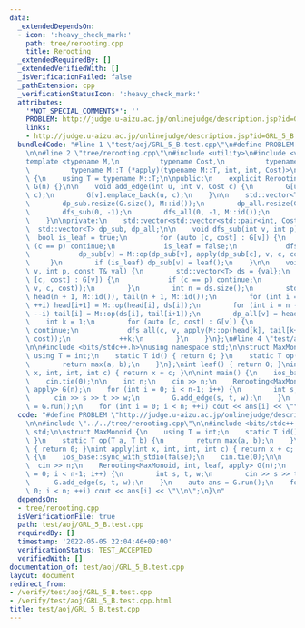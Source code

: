 ```yaml
---
data:
  _extendedDependsOn:
  - icon: ':heavy_check_mark:'
    path: tree/rerooting.cpp
    title: Rerooting
  _extendedRequiredBy: []
  _extendedVerifiedWith: []
  _isVerificationFailed: false
  _pathExtension: cpp
  _verificationStatusIcon: ':heavy_check_mark:'
  attributes:
    '*NOT_SPECIAL_COMMENTS*': ''
    PROBLEM: http://judge.u-aizu.ac.jp/onlinejudge/description.jsp?id=GRL_5_B
    links:
    - http://judge.u-aizu.ac.jp/onlinejudge/description.jsp?id=GRL_5_B
  bundledCode: "#line 1 \"test/aoj/GRL_5_B.test.cpp\"\n#define PROBLEM \"http://judge.u-aizu.ac.jp/onlinejudge/description.jsp?id=GRL_5_B\"\
    \n\n#line 2 \"tree/rerooting.cpp\"\n#include <utility>\n#include <vector>\n\n\
    template <typename M,\n          typename Cost,\n          typename M::T (*leaf)(),\n\
    \          typename M::T (*apply)(typename M::T, int, int, Cost)>\nclass Rerooting\
    \ {\n    using T = typename M::T;\n\npublic:\n    explicit Rerooting(int n) :\
    \ G(n) {}\n\n    void add_edge(int u, int v, Cost c) {\n        G[u].emplace_back(v,\
    \ c);\n        G[v].emplace_back(u, c);\n    }\n\n    std::vector<T> run() {\n\
    \        dp_sub.resize(G.size(), M::id());\n        dp_all.resize(G.size());\n\
    \        dfs_sub(0, -1);\n        dfs_all(0, -1, M::id());\n        return dp_all;\n\
    \    }\n\nprivate:\n    std::vector<std::vector<std::pair<int, Cost>>> G;\n  \
    \  std::vector<T> dp_sub, dp_all;\n\n    void dfs_sub(int v, int p) {\n      \
    \  bool is_leaf = true;\n        for (auto [c, cost] : G[v]) {\n            if\
    \ (c == p) continue;\n            is_leaf = false;\n            dfs_sub(c, v);\n\
    \            dp_sub[v] = M::op(dp_sub[v], apply(dp_sub[c], v, c, cost));\n   \
    \     }\n        if (is_leaf) dp_sub[v] = leaf();\n    }\n\n    void dfs_all(int\
    \ v, int p, const T& val) {\n        std::vector<T> ds = {val};\n        for (auto\
    \ [c, cost] : G[v]) {\n            if (c == p) continue;\n            ds.push_back(apply(dp_sub[c],\
    \ v, c, cost));\n        }\n        int n = ds.size();\n        std::vector<T>\
    \ head(n + 1, M::id()), tail(n + 1, M::id());\n        for (int i = 0; i < n;\
    \ ++i) head[i+1] = M::op(head[i], ds[i]);\n        for (int i = n - 1; i >= 0;\
    \ --i) tail[i] = M::op(ds[i], tail[i+1]);\n        dp_all[v] = head[n];\n    \
    \    int k = 1;\n        for (auto [c, cost] : G[v]) {\n            if (c == p)\
    \ continue;\n            dfs_all(c, v, apply(M::op(head[k], tail[k+1]), c, v,\
    \ cost));\n            ++k;\n        }\n    }\n};\n#line 4 \"test/aoj/GRL_5_B.test.cpp\"\
    \n\n#include <bits/stdc++.h>\nusing namespace std;\n\nstruct MaxMonoid {\n   \
    \ using T = int;\n    static T id() { return 0; }\n    static T op(T a, T b) {\n\
    \        return max(a, b);\n    }\n};\nint leaf() { return 0; }\nint apply(int\
    \ x, int, int, int c) { return x + c; }\n\nint main() {\n    ios_base::sync_with_stdio(false);\n\
    \    cin.tie(0);\n\n    int n;\n    cin >> n;\n    Rerooting<MaxMonoid, int, leaf,\
    \ apply> G(n);\n    for (int i = 0; i < n-1; i++) {\n        int s, t, w;\n  \
    \      cin >> s >> t >> w;\n        G.add_edge(s, t, w);\n    }\n    auto ans\
    \ = G.run();\n    for (int i = 0; i < n; ++i) cout << ans[i] << \"\\n\";\n}\n"
  code: "#define PROBLEM \"http://judge.u-aizu.ac.jp/onlinejudge/description.jsp?id=GRL_5_B\"\
    \n\n#include \"../../tree/rerooting.cpp\"\n\n#include <bits/stdc++.h>\nusing namespace\
    \ std;\n\nstruct MaxMonoid {\n    using T = int;\n    static T id() { return 0;\
    \ }\n    static T op(T a, T b) {\n        return max(a, b);\n    }\n};\nint leaf()\
    \ { return 0; }\nint apply(int x, int, int, int c) { return x + c; }\n\nint main()\
    \ {\n    ios_base::sync_with_stdio(false);\n    cin.tie(0);\n\n    int n;\n  \
    \  cin >> n;\n    Rerooting<MaxMonoid, int, leaf, apply> G(n);\n    for (int i\
    \ = 0; i < n-1; i++) {\n        int s, t, w;\n        cin >> s >> t >> w;\n  \
    \      G.add_edge(s, t, w);\n    }\n    auto ans = G.run();\n    for (int i =\
    \ 0; i < n; ++i) cout << ans[i] << \"\\n\";\n}\n"
  dependsOn:
  - tree/rerooting.cpp
  isVerificationFile: true
  path: test/aoj/GRL_5_B.test.cpp
  requiredBy: []
  timestamp: '2022-05-05 22:04:46+09:00'
  verificationStatus: TEST_ACCEPTED
  verifiedWith: []
documentation_of: test/aoj/GRL_5_B.test.cpp
layout: document
redirect_from:
- /verify/test/aoj/GRL_5_B.test.cpp
- /verify/test/aoj/GRL_5_B.test.cpp.html
title: test/aoj/GRL_5_B.test.cpp
---
```

